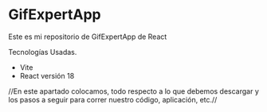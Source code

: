 # GifExpertApp

Este es mi repositorio de GifExpertApp de React 

Tecnologías Usadas. 

- Vite 
- React versión 18 

//En este apartado colocamos, todo respecto a lo que debemos descargar y los pasos a seguir para correr nuestro código, aplicación, etc.//
